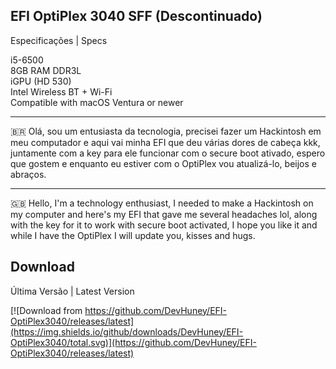 ## EFI OptiPlex 3040 SFF (Descontinuado)
Especificações | Specs    
    
i5-6500    
8GB RAM DDR3L    
iGPU (HD 530)     
Intel Wireless BT + Wi-Fi     
Compatible with macOS Ventura or newer

---

🇧🇷 Olá, sou um entusiasta da tecnologia, precisei fazer um Hackintosh em meu computador e aqui vai minha EFI que deu várias dores de cabeça kkk, juntamente com a key para ele funcionar com o secure boot ativado, espero que gostem e enquanto eu estiver com o OptiPlex vou atualizá-lo, beijos e abraços.    

---
    
🇬🇧 Hello, I'm a technology enthusiast, I needed to make a Hackintosh on my computer and here's my EFI that gave me several headaches lol, along with the key for it to work with secure boot activated, I hope you like it and while I have the OptiPlex I will update you, kisses and hugs.     

## Download

Última Versão | Latest Version    

    
[![Download from https://github.com/DevHuney/EFI-OptiPlex3040/releases/latest](https://img.shields.io/github/downloads/DevHuney/EFI-OptiPlex3040/total.svg)](https://github.com/DevHuney/EFI-OptiPlex3040/releases/latest) 
